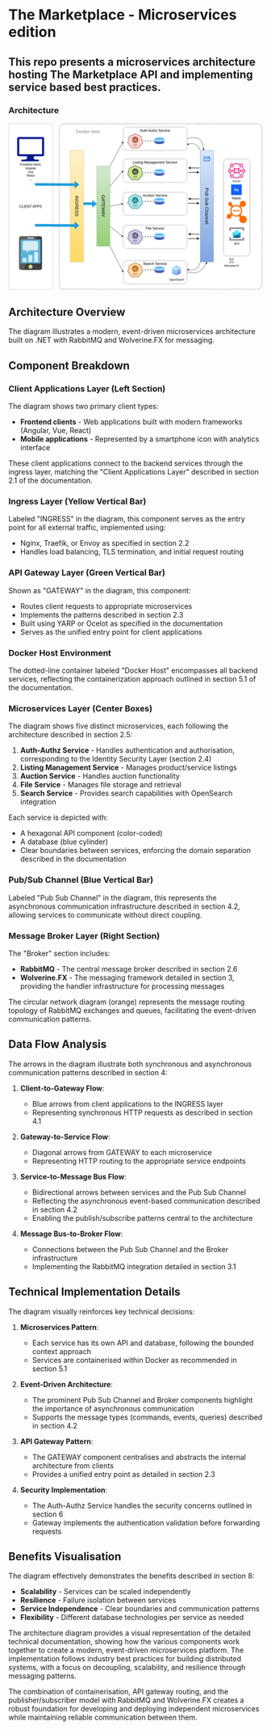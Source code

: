 # The Marketplace - Microservices edition
## This repo presents a microservices architecture hosting The Marketplace API and implementing service based best practices.

### Architecture
![Alt text](assets/themarketplace-ms-arch.drawio.png)

## Architecture Overview

The diagram illustrates a modern, event-driven microservices architecture built on .NET with RabbitMQ and Wolverine.FX for messaging.

## Component Breakdown

### Client Applications Layer (Left Section)
The diagram shows two primary client types:
- **Frontend clients** - Web applications built with modern frameworks (Angular, Vue, React)
- **Mobile applications** - Represented by a smartphone icon with analytics interface

These client applications connect to the backend services through the ingress layer, matching the "Client Applications Layer" described in section 2.1 of the documentation.

### Ingress Layer (Yellow Vertical Bar)
Labeled "INGRESS" in the diagram, this component serves as the entry point for all external traffic, implemented using:
- Nginx, Traefik, or Envoy as specified in section 2.2
- Handles load balancing, TLS termination, and initial request routing

### API Gateway Layer (Green Vertical Bar)
Shown as "GATEWAY" in the diagram, this component:
- Routes client requests to appropriate microservices
- Implements the patterns described in section 2.3
- Built using YARP or Ocelot as specified in the documentation
- Serves as the unified entry point for client applications

### Docker Host Environment
The dotted-line container labeled "Docker Host" encompasses all backend services, reflecting the containerization approach outlined in section 5.1 of the documentation.

### Microservices Layer (Center Boxes)
The diagram shows five distinct microservices, each following the architecture described in section 2.5:
1. **Auth-Authz Service** - Handles authentication and authorisation, corresponding to the Identity Security Layer (section 2.4)
2. **Listing Management Service** - Manages product/service listings
3. **Auction Service** - Handles auction functionality
4. **File Service** - Manages file storage and retrieval
5. **Search Service** - Provides search capabilities with OpenSearch integration

Each service is depicted with:
- A hexagonal API component (color-coded)
- A database (blue cylinder)
- Clear boundaries between services, enforcing the domain separation described in the documentation

### Pub/Sub Channel (Blue Vertical Bar)
Labeled "Pub Sub Channel" in the diagram, this represents the asynchronous communication infrastructure described in section 4.2, allowing services to communicate without direct coupling.

### Message Broker Layer (Right Section)
The "Broker" section includes:
- **RabbitMQ** - The central message broker described in section 2.6
- **Wolverine.FX** - The messaging framework detailed in section 3, providing the handler infrastructure for processing messages

The circular network diagram (orange) represents the message routing topology of RabbitMQ exchanges and queues, facilitating the event-driven communication patterns.

## Data Flow Analysis

The arrows in the diagram illustrate both synchronous and asynchronous communication patterns described in section 4:

1. **Client-to-Gateway Flow**:
   - Blue arrows from client applications to the INGRESS layer
   - Representing synchronous HTTP requests as described in section 4.1

2. **Gateway-to-Service Flow**:
   - Diagonal arrows from GATEWAY to each microservice
   - Representing HTTP routing to the appropriate service endpoints

3. **Service-to-Message Bus Flow**:
   - Bidirectional arrows between services and the Pub Sub Channel
   - Reflecting the asynchronous event-based communication described in section 4.2
   - Enabling the publish/subscribe patterns central to the architecture

4. **Message Bus-to-Broker Flow**:
   - Connections between the Pub Sub Channel and the Broker infrastructure
   - Implementing the RabbitMQ integration detailed in section 3.1

## Technical Implementation Details

The diagram visually reinforces key technical decisions:

1. **Microservices Pattern**:
   - Each service has its own API and database, following the bounded context approach
   - Services are containerised within Docker as recommended in section 5.1

2. **Event-Driven Architecture**:
   - The prominent Pub Sub Channel and Broker components highlight the importance of asynchronous communication
   - Supports the message types (commands, events, queries) described in section 4.2

3. **API Gateway Pattern**:
   - The GATEWAY component centralises and abstracts the internal architecture from clients
   - Provides a unified entry point as detailed in section 2.3

4. **Security Implementation**:
   - The Auth-Authz Service handles the security concerns outlined in section 6
   - Gateway implements the authentication validation before forwarding requests

## Benefits Visualisation

The diagram effectively demonstrates the benefits described in section 8:

- **Scalability** - Services can be scaled independently
- **Resilience** - Failure isolation between services
- **Service Independence** - Clear boundaries and communication patterns
- **Flexibility** - Different database technologies per service as needed

The architecture diagram provides a visual representation of the detailed technical documentation, showing how the various components work together to create a modern, event-driven microservices platform. The implementation follows industry best practices for building distributed systems, with a focus on decoupling, scalability, and resilience through messaging patterns.

The combination of containerisation, API gateway routing, and the publisher/subscriber model with RabbitMQ and Wolverine.FX creates a robust foundation for developing and deploying independent microservices while maintaining reliable communication between them.
